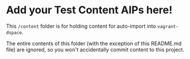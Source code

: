 Add your Test Content AIPs here!
================================

This `/content` folder is for holding content for auto-import into `vagrant-dspace`. 

The entire contents of this folder (with the exception of this README.md file) are ignored, so you won't accidentally commit content to this project.
